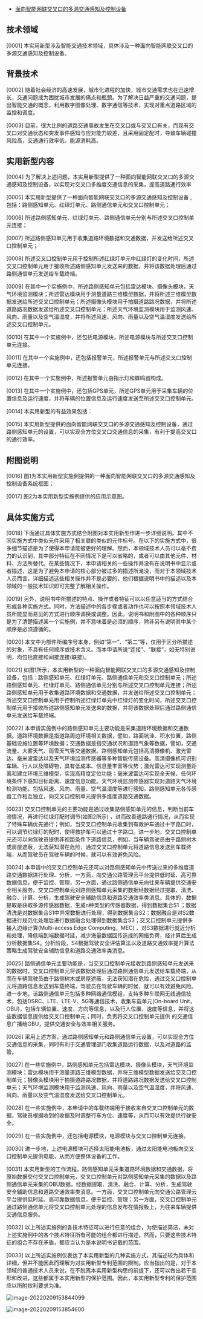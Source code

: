 - [面向智能网联交叉口的多源交通感知及控制设备](https://cprs.patentstar.com.cn/Search/Detail?ANE=9BIC9BIA6AFA9GAG9FHF9HGF9EBF2BAA9CIDAIHA9FDEBIHA)

## 技术领域

[0001] 本实用新型涉及智能交通技术领域，具体涉及一种面向智能网联交叉口的多源交通感知及控制设备。

## 背景技术

[0002] 随着社会经济的高速发展，城市化进程的加快，城市交通需求也在迅速增长，交通问题成为困扰城市发展的痛点和瓶颈。为了解决日益严重的交通问题，提出智能交通的概念，利用数字图像处理、数字通信等技术，实现对重点道路区域的监控和调度。

[0003] 目前，很大比例的道路交通事故发生在交叉口或与交叉口有关，而现有交叉口对交通状态和突发事件感知与应对能力较差，且采用固定配时，导致车辆碰撞风险高，交通通行效率低，能源消耗高。

## 实用新型内容

[0004] 为了解决上述问题，本实用新型提供了一种面向智能网联交叉口的多源交通感知及控制设备，以实现对交叉口多维度交通信息的采集，提高道路通行效率

[0005] 本实用新型提供了一种面向智能网联交叉口的多源交通感知及控制设备 ,包括：路侧感知单元、红绿灯单元、路侧通信单元和交叉口控制单元；

[0006] 所述路侧感知单元、红绿灯单元、路侧通信单元分别与所述交叉口控制单元连接；

[0007] 所述路侧感知单元用于收集道路环境数据和交通数据，并发送给所述交叉口控制单元；

[0008] 所述交叉口控制单元用于控制所述红绿灯单元中红绿灯的变化时间，所述交叉口控制单元用于接收所述路侧感知单元发送来的数据，并将该数据处理后通过路侧通信单元发送给车载终端。

[0009] 在其中一个实施例中，所述路侧感知单元包括雷达模块、摄像头模块，天气环境监测模块；所述雷达模块用于测量道路三维模型数据，并将所述三维模型数据发送给所述交叉口控制单元；所述摄像头模块用于拍摄道路路况数据，并将所述道路路况数据发送给所述交叉口控制单元；所述天气环境监测模块用于监测风速、风向、雨量以及空气温湿度，并将所述风速、风向、雨量以及空气温湿度发送给所述交叉口控制单元。

[0010] 在其中一个实施例中，还包括电源模块，所述电源模块与所述交叉口控制单元连接。

[0011] 在其中一个实施例中，还包括报警单元，所述报警单元与所述交叉口控制单元连接。

[0012] 在其中一个实施例中，所述报警单元由指示灯和蜂鸣器构成。

[0013] 在其中一个实施例中，还包括GPS单元，所述GPS单元用于采集车辆的位置信息及运行速度，并将车辆的位置信息及运行速度发送至所述交叉口控制单元。

[0014] 本实用新型的有益效果包括：

[0015] 本实用新型提供的面向智能网联交叉口的多源交通感知及控制设备，通过路侧感知单元的设置，可以实现全方位交叉口交通信息的采集，有利于提高交叉口的通行效率。

## 附图说明

[0016] 图1为本实用新型实施例提供的一种面向智能网联交叉口的多源交通感知及控制设备系统框图；

[0017] 图2为本实用新型实施例提供的应用示意图。

## 具体实施方式

[0018] 下面通过具体实施方式结合附图对本实用新型作进一步详细说明。其中不同实施方式中类似元件采用了相关联的类似的元件标号。在以下的实施方式中，很多细节描述是为了使得本申请能被更好的理解。然而，本领域技术人员可以毫不费力的认识到，其中部分特征在不同情况下是可以省略的，或者可以由其他元件、材料、方法所替代。在某些情况下，本申请相关的一些操作并没有在说明书中显示或者描述，这是为了避免本申请的核心部分被过多的描述所淹没，而对于本领域技术人员而言，详细描述这些相关操作并不是必要的，他们根据说明书中的描述以及本领域的一般技术知识即可完整了解相关操作。

[0019] 另外，说明书中所描述的特点、操作或者特征可以以任意适当的方式结合形成各种实施方式。同时，方法描述中的各步骤或者动作也可以按照本领域技术人员所能显而易见的方式进行顺序调换或调整。因此，说明书和附图中的各种顺序只是为了清楚描述某一个实施例，并不意味着是必须的顺序，除非另有说明其中某个顺序是必须遵循的。

[0020] 本文中为部件所编序号本身，例如“第一”、“第二”等，仅用于区分所描述的对象，不具有任何顺序或技术含义。而本申请所说“连接”、“联接”，如无特别说明，均包括直接和间接连接(联接)。

[0021] 如图1所示，本实用新型的一种面向智能网联交叉口的多源交通感知及控制设备，包括：路侧感知单元、红绿灯单元、路侧通信单元和交叉口控制单元；所述路侧感知单元、红绿灯单元、路侧通信单元分别与所述交叉口控制单元连接；所述路侧感知单元用于收集道路环境数据和交通数据，并发送给所述交叉口控制单元；所述交叉口控制单元用于控制所述红绿灯单元中红绿灯的变化时间，所述交叉口控制单元用于接收所述路侧感知单元发送来的数据，并将该数据处理后通过路侧通信单元发送给车载终端。

[0022] 本申请实施例中的路侧感知单元主要功能是采集道路环境数据和交通数据。道路环境数据是指道路周边环境相关数据，譬如，路面坑洼、积水位置，路侧基础设施位置等环境数据；交通数据是指交通状况和道路气象等数据，譬如，交通流量、大雾天气、雨雪天气等交通数据。路侧感知单元包括高清摄像机、激光雷达、毫米波雷达以及天气环境监测传感器等多种智能传感设备。高清摄像机可识别车辆、行人以及障碍物，具有低成本、信息量丰富等优势；激光雷达可实现测量距离和建立环境三维模型，实现高精度定位功能；毫米波雷达可实现全天候、任何环境条件下感知目标距离、速度信息功能。天气环境监测传感器实现对道路天气环境检测功能，包括风速、风向、雨量、空气温湿度等进行感知。路侧感知单元各传感器工作相互独立，向交叉口控制单元提供多维度道路交通数据。

[0023] 交叉口控制单元的主要功能是通过收集路侧感知单元的信息，判断当前车流情况，再进行红绿灯配时调节(如图2所示) ，进而改善道路通行情况，从而实现了特殊车辆优先通行；例如，当交叉口控制单元收集到有救护车通过十字路口时，可以调节红绿灯的配时，使得救护车可以通过十字路口。进一步地，交叉口控制单元还可以向驾驶员提供非视距条件下道路信息，例如，当车辆驾驶员由于路侧树木或房屋遮蔽，无法获知潜在危险，通过交叉口控制单元将道路信息发送到车载终端，从而驾驶员在驾驶车辆的时候，就可以有效避免风险。

[0024] 本申请中的交叉口控制单元还可以对路侧感知单元中传送过来的多维度道路交通数据进行处理、分析，一方面，向交通公路管理云平台提供低时延、高可靠数据信息，便于监控、管理，另一方面，通过路侧通信单元向往来车辆提供交通安全相关服务。交叉口控制单元对路侧感知单元采集的数据经数据经过提取、清洗、融合、计算、分析，生成驾驶安全辅助信息和道路交通效率类消息。具体的，数据提取是获取多源传感器数据，生成n种类型的传感器数据，得到数据集合S1 ；数据清洗是对数据集合S1中异常数据进行处理，得到数据集合S2；数据融合是对S2数据进行规范化处理后进行数据融合处理得到数据集合S3；交叉口控制单元提供多接入边缘计算(Multi-access  Edge  Computing，MEC) ，对S3数据进行就近分析和处理，降低端到端数据时延，减少海量数据回传造成的网络负荷，经计算后生成分析数据集S4。分析阶段，S4根据驾驶安全评估算法以及道路交通效率提升算法策略生成驾驶安全辅助信息和道路交通效率类消息。

[0025] 路侧通信单元主要功能是，当交叉口控制单元接收到路侧感知单元发送来的数据时，交叉口控制单元将该数据处理后通过路侧通信单元发送给车载终端，从而在车辆驾驶员由于路侧树木或房屋遮蔽，无法获知潜在危险，通过交叉口控制单元将道路信息发送到车载终端，驾驶员在驾驶车辆的时候，就可以有效避免风险。进一步地，该路侧通信单元包括多种网络通信模组，支持多种车联网无线通信技术，包括DSRC、LTE、LTE-V、5G等通信技术，收集车载单元(On-board  Unit，OBU)，包括车辆位置、速度、方向等信息，以及行人位置、速度等信息，并将这些数据信息提供给交叉口控制单元；同时，负责将交叉口控制单元提供
的交通信息广播给OBU，提供交通安全与效率相关服务。

[0026] 采用上述方案，通过路侧感知单元和路侧通信单元设置，可以实现全方位交通信息的采集，同时有利于交通管理部门收集道路运行数据，以及对道路的监管。

[0027] 在一些实施例中，路侧感知单元包括雷达模块、摄像头模块，天气环境监测模块；雷达模块用于测量道路三维模型数据，并将三维模型数据发送给交叉口控制单元；摄像头模块用于拍摄道路路况数据，并将道路路况数据发送给交叉口控制单元；天气环境监测模块用于监测风速、风向、雨量以及空气温湿度，并将风速、风向、雨量以及空气温湿度发送给交叉口控制单元。

[0028] 在一些实施例中，本申请中的车载终端用于接收来自交叉口控制单元的数据，驾驶员根据收到的收据及时调整行车方位、速度等，从而可以有效提供行驶安全。

[0029] 在一些实施例中，还包括电源模块，电源模块与交叉口控制单元连接。

[0030] 进一步地，上述电源模块可选择太阳能电池板，通过太阳能电池板向交叉口控制单元提供电能，从而方便整体设备的工作。

[0031] 本实用新型的工作流程，路侧感知单元采集道路环境数据和交通数据，将原始数据交付交叉口控制单元，交叉口控制单元对路侧感知单元采集的数据以及路侧通信单元采集的OBU数据，经数据提取、清洗、融合、计算、分析，生成驾驶安全辅助信息和道路交通效率类消息。一方面，交叉口控制单元向交通公路管理云平台提供低时延、高可靠数据信息，便于监控、管理；另一方面，交叉口控制单元通过路侧通信单元将交叉口控制单元处理的信息发布在情报板上，为往来车辆提供交通信息服务。

[0032] 以上所述实施例的各技术特征可以进行任意的组合，为使描述简洁，未对上述实施例中的各个技术特征所有可能的组合都进行描述，然而，只要这些技术特征的组合不存在矛盾，都应当认为是本说明书记载的范围。

[0033] 以上所述实施例仅表达了本实用新型的几种实施方式，其描述较为具体和详细，但并不能因此而理解为对实用新型专利范围的限制。应当指出的是，对于本领域的普通技术人员来说，在不脱离本实用新型构思的前提下，还可以做出若干变形和改进，这些都属于本实用新型的保护范围。因此，本实用新型专利的保护范围应以所附权利要求为准。

![image-20220209153844099](https://gitee.com/er-huomeng/l-img/raw/master/l-img/image-20220209153844099.png)

![image-20220209153854600](https://gitee.com/er-huomeng/l-img/raw/master/l-img/image-20220209153854600.png)
